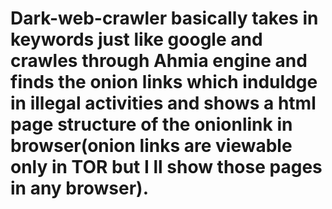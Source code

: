 # Dark-web-crawler basically takes in keywords just like google and crawles through Ahmia engine and finds the onion links which induldge in illegal activities and shows a html page structure of the onionlink in browser(onion links are viewable only in TOR but I ll show those pages in any browser). 
